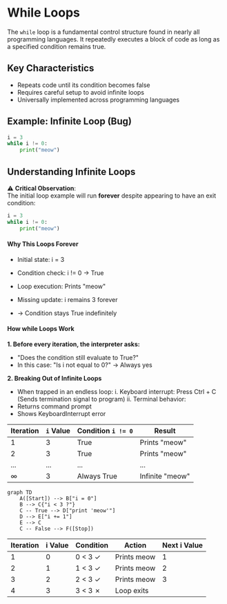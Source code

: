 # While Loops

The `while` loop is a fundamental control structure found in nearly all programming languages. It repeatedly executes a block of code as long as a specified condition remains true.

## Key Characteristics
- Repeats code until its condition becomes false
- Requires careful setup to avoid infinite loops
- Universally implemented across programming languages

## Example: Infinite Loop (Bug)
```python
i = 3
while i != 0:
    print("meow")
```
## Understanding Infinite Loops

⚠️ **Critical Observation**:  
The initial loop example will run **forever** despite appearing to have an exit condition:  
```python
i = 3
while i != 0:
    print("meow")
```
#### Why This Loops Forever
- Initial state: i = 3

- Condition check: i != 0 → True

- Loop execution: Prints "meow"

- Missing update: i remains 3 forever
- → Condition stays True indefinitely

#### How while Loops Work
**1. Before every iteration, the interpreter asks:**
- "Does the condition still evaluate to True?"
- In this case: "Is i not equal to 0?" → Always yes
  
**2. Breaking Out of Infinite Loops**
- When trapped in an endless loop:
i. Keyboard interrupt: Press Ctrl + C
(Sends termination signal to program)
ii. Terminal behavior:
- Returns command prompt
- Shows KeyboardInterrupt error

| Iteration | `i` Value | Condition `i != 0` | Result          |
|-----------|-----------|--------------------|-----------------|
| 1         | 3         | True               | Prints "meow"  |
| 2         | 3         | True               | Prints "meow"  |
| ...       | ...       | ...                | ...            |
| ∞         | 3         | Always True        | Infinite "meow"|
```mermaid
graph TD
    A([Start]) --> B["i = 0"]
    B --> C{"i < 3 ?"}
    C -- True --> D["print 'meow'"]
    D --> E["i += 1"]
    E --> C
    C -- False --> F([Stop])
```
    
| Iteration | i Value | Condition | Action       | Next i Value |
|-----------|---------|-----------|-------------|-------------|
| 1         | 0       | 0 < 3 ✓  | Prints meow | 1           |
| 2         | 1       | 1 < 3 ✓  | Prints meow | 2           |
| 3         | 2       | 2 < 3 ✓  | Prints meow | 3           |
| 4         | 3       | 3 < 3 ✗  | Loop exits  |             |

